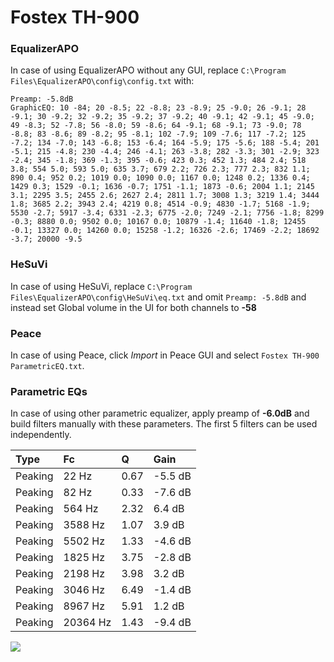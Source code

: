 # Fostex TH-900

### EqualizerAPO
In case of using EqualizerAPO without any GUI, replace `C:\Program Files\EqualizerAPO\config\config.txt`
with:
```
Preamp: -5.8dB
GraphicEQ: 10 -84; 20 -8.5; 22 -8.8; 23 -8.9; 25 -9.0; 26 -9.1; 28 -9.1; 30 -9.2; 32 -9.2; 35 -9.2; 37 -9.2; 40 -9.1; 42 -9.1; 45 -9.0; 49 -8.3; 52 -7.8; 56 -8.0; 59 -8.6; 64 -9.1; 68 -9.1; 73 -9.0; 78 -8.8; 83 -8.6; 89 -8.2; 95 -8.1; 102 -7.9; 109 -7.6; 117 -7.2; 125 -7.2; 134 -7.0; 143 -6.8; 153 -6.4; 164 -5.9; 175 -5.6; 188 -5.4; 201 -5.1; 215 -4.8; 230 -4.4; 246 -4.1; 263 -3.8; 282 -3.3; 301 -2.9; 323 -2.4; 345 -1.8; 369 -1.3; 395 -0.6; 423 0.3; 452 1.3; 484 2.4; 518 3.8; 554 5.0; 593 5.0; 635 3.7; 679 2.2; 726 2.3; 777 2.3; 832 1.1; 890 0.4; 952 0.2; 1019 0.0; 1090 0.0; 1167 0.0; 1248 0.2; 1336 0.4; 1429 0.3; 1529 -0.1; 1636 -0.7; 1751 -1.1; 1873 -0.6; 2004 1.1; 2145 3.1; 2295 3.5; 2455 2.6; 2627 2.4; 2811 1.7; 3008 1.3; 3219 1.4; 3444 1.8; 3685 2.2; 3943 2.4; 4219 0.8; 4514 -0.9; 4830 -1.7; 5168 -1.9; 5530 -2.7; 5917 -3.4; 6331 -2.3; 6775 -2.0; 7249 -2.1; 7756 -1.8; 8299 -0.3; 8880 0.0; 9502 0.0; 10167 0.0; 10879 -1.4; 11640 -1.8; 12455 -0.1; 13327 0.0; 14260 0.0; 15258 -1.2; 16326 -2.6; 17469 -2.2; 18692 -3.7; 20000 -9.5
```

### HeSuVi
In case of using HeSuVi, replace `C:\Program Files\EqualizerAPO\config\HeSuVi\eq.txt` and omit `Preamp:
-5.8dB` and instead set Global volume in the UI for both channels to **-58**

### Peace
In case of using Peace, click *Import* in Peace GUI and select `Fostex TH-900 ParametricEQ.txt`.

### Parametric EQs
In case of using other parametric equalizer, apply preamp of **-6.0dB** and build filters manually with
these parameters. The first 5 filters can be used independently.

| Type    | Fc       |    Q | Gain    |
|:--------|:---------|:-----|:--------|
| Peaking | 22 Hz    | 0.67 | -5.5 dB |
| Peaking | 82 Hz    | 0.33 | -7.6 dB |
| Peaking | 564 Hz   | 2.32 | 6.4 dB  |
| Peaking | 3588 Hz  | 1.07 | 3.9 dB  |
| Peaking | 5502 Hz  | 1.33 | -4.6 dB |
| Peaking | 1825 Hz  | 3.75 | -2.8 dB |
| Peaking | 2198 Hz  | 3.98 | 3.2 dB  |
| Peaking | 3046 Hz  | 6.49 | -1.4 dB |
| Peaking | 8967 Hz  | 5.91 | 1.2 dB  |
| Peaking | 20364 Hz | 1.43 | -9.4 dB |

![](https://raw.githubusercontent.com/jaakkopasanen/AutoEq/master/results/headphonecom/sbaf-serious/Fostex%20TH-900/Fostex%20TH-900.png)